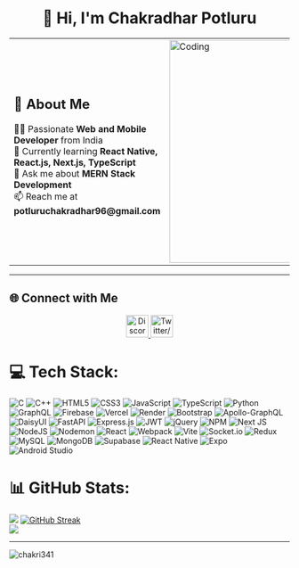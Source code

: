 <h1 align="center">👋 Hi, I'm Chakradhar Potluru</h1>

<div align="center">
  <table>
    <tr>
      <td>
        <h2>🚀 About Me</h2>
        <p>
          👨‍💻 Passionate <b>Web and Mobile Developer</b> from India <br>
          🌱 Currently learning <b>React Native, React.js, Next.js, TypeScript</b> <br>
          💬 Ask me about <b>MERN Stack Development</b> <br>
          📫 Reach me at <b>potluruchakradhar96@gmail.com</b>
        </p>
      </td>
      <td>
        <img src="https://user-images.githubusercontent.com/74038190/225813708-98b745f2-7d22-48cf-9150-083f1b00d6c9.gif" width="400" alt="Coding">
      </td>
    </tr>
  </table>
</div>

---

## 🌐 Connect with Me  
<p align="center">
  <a href="https://discord.gg/chakri3536">
    <img src="https://skillicons.dev/icons?i=discord" width="40" alt="Discord">
  </a>
<!--   <a href="https://www.linkedin.com/in/chakradhar-potluru-46741a243/">
    <img src="https://skillicons.dev/icons?i=linkedin" width="40" alt="LinkedIn">
  </a> -->
  <a href="https://x.com/potluruchakrad1">
    <img src="https://skillicons.dev/icons?i=twitter" width="40" alt="Twitter/X">
  </a>
</p>



# 💻 Tech Stack:
![C](https://img.shields.io/badge/c-%2300599C.svg?style=for-the-badge&logo=c&logoColor=white) ![C++](https://img.shields.io/badge/c++-%2300599C.svg?style=for-the-badge&logo=c%2B%2B&logoColor=white) ![HTML5](https://img.shields.io/badge/html5-%23E34F26.svg?style=for-the-badge&logo=html5&logoColor=white) ![CSS3](https://img.shields.io/badge/css3-%231572B6.svg?style=for-the-badge&logo=css3&logoColor=white) ![JavaScript](https://img.shields.io/badge/javascript-%23323330.svg?style=for-the-badge&logo=javascript&logoColor=%23F7DF1E) ![TypeScript](https://img.shields.io/badge/typescript-%23007ACC.svg?style=for-the-badge&logo=typescript&logoColor=white) ![Python](https://img.shields.io/badge/python-3670A0?style=for-the-badge&logo=python&logoColor=ffdd54) ![GraphQL](https://img.shields.io/badge/-GraphQL-E10098?style=for-the-badge&logo=graphql&logoColor=white) ![Firebase](https://img.shields.io/badge/firebase-%23039BE5.svg?style=for-the-badge&logo=firebase) ![Vercel](https://img.shields.io/badge/vercel-%23000000.svg?style=for-the-badge&logo=vercel&logoColor=white) ![Render](https://img.shields.io/badge/Render-%46E3B7.svg?style=for-the-badge&logo=render&logoColor=white) ![Bootstrap](https://img.shields.io/badge/bootstrap-%238511FA.svg?style=for-the-badge&logo=bootstrap&logoColor=white) ![Apollo-GraphQL](https://img.shields.io/badge/-ApolloGraphQL-311C87?style=for-the-badge&logo=apollo-graphql) ![DaisyUI](https://img.shields.io/badge/daisyui-5A0EF8?style=for-the-badge&logo=daisyui&logoColor=white) ![FastAPI](https://img.shields.io/badge/FastAPI-005571?style=for-the-badge&logo=fastapi) ![Express.js](https://img.shields.io/badge/express.js-%23404d59.svg?style=for-the-badge&logo=express&logoColor=%2361DAFB) ![JWT](https://img.shields.io/badge/JWT-black?style=for-the-badge&logo=JSON%20web%20tokens) ![jQuery](https://img.shields.io/badge/jquery-%230769AD.svg?style=for-the-badge&logo=jquery&logoColor=white) ![NPM](https://img.shields.io/badge/NPM-%23CB3837.svg?style=for-the-badge&logo=npm&logoColor=white) ![Next JS](https://img.shields.io/badge/Next-black?style=for-the-badge&logo=next.js&logoColor=white) ![NodeJS](https://img.shields.io/badge/node.js-6DA55F?style=for-the-badge&logo=node.js&logoColor=white) ![Nodemon](https://img.shields.io/badge/NODEMON-%23323330.svg?style=for-the-badge&logo=nodemon&logoColor=%BBDEAD) ![React](https://img.shields.io/badge/react-%2320232a.svg?style=for-the-badge&logo=react&logoColor=%2361DAFB) ![Webpack](https://img.shields.io/badge/webpack-%238DD6F9.svg?style=for-the-badge&logo=webpack&logoColor=black) ![Vite](https://img.shields.io/badge/vite-%23646CFF.svg?style=for-the-badge&logo=vite&logoColor=white) ![Socket.io](https://img.shields.io/badge/Socket.io-black?style=for-the-badge&logo=socket.io&badgeColor=010101) ![Redux](https://img.shields.io/badge/redux-%23593d88.svg?style=for-the-badge&logo=redux&logoColor=white) ![MySQL](https://img.shields.io/badge/mysql-%2300000f.svg?style=for-the-badge&logo=mysql&logoColor=white) ![MongoDB](https://img.shields.io/badge/MongoDB-%234ea94b.svg?style=for-the-badge&logo=mongodb&logoColor=white) ![Supabase](https://img.shields.io/badge/Supabase-3ECF8E?style=for-the-badge&logo=supabase&logoColor=white) ![React Native](https://img.shields.io/badge/react_native-%2320232a.svg?style=for-the-badge&logo=react&logoColor=%2361DAFB) ![Expo](https://img.shields.io/badge/expo-1C1E24?style=for-the-badge&logo=expo&logoColor=#D04A37) ![Android Studio](https://img.shields.io/badge/android%20studio-346ac1?style=for-the-badge&logo=android%20studio&logoColor=white)
# 📊 GitHub Stats:
![](https://github-readme-stats.vercel.app/api?username=Chakri341&theme=dark&hide_border=true&include_all_commits=true&count_private=true)
[![GitHub Streak](https://github-readme-streak-stats.herokuapp.com?user=Chakri341&theme=dark&short_numbers=true&date_format=j%20M%5B%20Y%5D)](https://git.io/streak-stats)<br/>
![](https://github-readme-stats.vercel.app/api/top-langs/?username=Chakri341&theme=dark&hide_border=true&include_all_commits=true&count_private=true&layout=compact)

---
<p align="left"> <img src="https://komarev.com/ghpvc/?username=chakri341&label=Profile%20views&color=0e75b6&style=flat" alt="chakri341" /> </p>

<!-- Proudly created with GPRM ( https://gprm.itsvg.in ) -->
